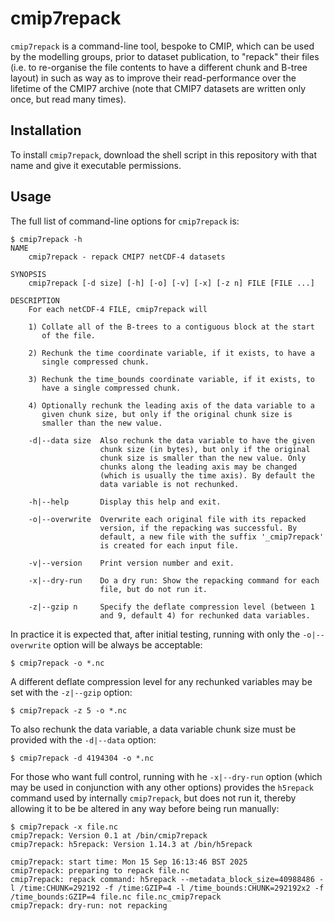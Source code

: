 # cmip7repack

`cmip7repack` is a command-line tool, bespoke to CMIP, which can be used by the modelling groups, prior to dataset publication, to "repack" their files (i.e. to re-organise the file contents to have a different chunk and B-tree layout) in such as way as to improve their read-performance over the lifetime of the CMIP7 archive (note that CMIP7 datasets are written only once, but read many times).

## Installation

To install `cmip7repack`, download the shell script in this repository with that name and give it executable permissions. 

## Usage

The full list of command-line options for `cmip7repack` is:

```
$ cmip7repack -h
NAME
    cmip7repack - repack CMIP7 netCDF-4 datasets

SYNOPSIS
    cmip7repack [-d size] [-h] [-o] [-v] [-x] [-z n] FILE [FILE ...]

DESCRIPTION
    For each netCDF-4 FILE, cmip7repack will

    1) Collate all of the B-trees to a contiguous block at the start
       of the file.

    2) Rechunk the time coordinate variable, if it exists, to have a
       single compressed chunk.

    3) Rechunk the time_bounds coordinate variable, if it exists, to
       have a single compressed chunk.

    4) Optionally rechunk the leading axis of the data variable to a
       given chunk size, but only if the original chunk size is
       smaller than the new value.

    -d|--data size  Also rechunk the data variable to have the given
                    chunk size (in bytes), but only if the original
                    chunk size is smaller than the new value. Only
                    chunks along the leading axis may be changed
                    (which is usually the time axis). By default the
                    data variable is not rechunked.

    -h|--help       Display this help and exit.

    -o|--overwrite  Overwrite each original file with its repacked
                    version, if the repacking was successful. By
                    default, a new file with the suffix '_cmip7repack'
                    is created for each input file.

    -v|--version    Print version number and exit.

    -x|--dry-run    Do a dry run: Show the repacking command for each
                    file, but do not run it.

    -z|--gzip n     Specify the deflate compression level (between 1
                    and 9, default 4) for rechunked data variables.
```

In practice it is expected that, after initial testing, running with only the `-o|--overwrite` option will be always be acceptable:

```
$ cmip7repack -o *.nc
```

A different deflate compression level for any rechunked variables may be set with the `-z|--gzip` option:

```
$ cmip7repack -z 5 -o *.nc
```

To also rechunk the data variable, a data variable chunk size must be provided with the `-d|--data` option:

```
$ cmip7repack -d 4194304 -o *.nc
```

For those who want full control, running with he `-x|--dry-run` option (which may be used in conjunction with any other options) provides the `h5repack` command used by internally `cmip7repack`, but does not run it, thereby allowing it to be be altered in any way before being run manually:

```
$ cmip7repack -x file.nc
cmip7repack: Version 0.1 at /bin/cmip7repack
cmip7repack: h5repack: Version 1.14.3 at /bin/h5repack

cmip7repack: start time: Mon 15 Sep 16:13:46 BST 2025
cmip7repack: preparing to repack file.nc
cmip7repack: repack command: h5repack --metadata_block_size=40988486 -l /time:CHUNK=292192 -f /time:GZIP=4 -l /time_bounds:CHUNK=292192x2 -f /time_bounds:GZIP=4 file.nc file.nc_cmip7repack
cmip7repack: dry-run: not repacking
```